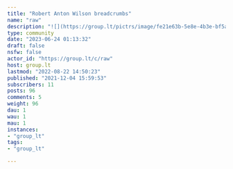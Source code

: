 ```yaml
---
title: "Robert Anton Wilson breadcrumbs" 
name: "raw"
description: "![](https://group.lt/pictrs/image/fe21e63b-5e8e-4b3e-bf5a-2ead62b9fdbf.png)Member of the [NEW TRAJECTORIES WEBRING](https://new-trajectories.com)___[Previous](https://donaldpeterdulchinos.medium.com/wilson-and-leary-and-graves-and-um-another-wilson-dd4f399675ab) ... [Next](http://realitytunnels.co/)"
type: community
date: "2023-06-24 01:13:32"
draft: false
nsfw: false
actor_id: "https://group.lt/c/raw"
host: group.lt
lastmod: "2022-08-22 14:50:23"
published: "2021-12-04 15:59:53"
subscribers: 11
posts: 96
comments: 5
weight: 96
dau: 1
wau: 1
mau: 1
instances:
- "group_lt"
tags: 
- "group_lt"

---
```

